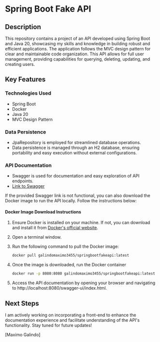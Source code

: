 # Spring Boot Fake API

## Description

This repository contains a project of an API developed using Spring Boot and Java 20, showcasing my skills and knowledge in building robust and efficient applications. The application follows the MVC design pattern for clear and maintainable code organization. This API allows for full user management, providing capabilities for querying, deleting, updating, and creating users.

## Key Features

### Technologies Used
- Spring Boot
- Docker
- Java 20
- MVC Design Pattern

### Data Persistence
- JpaRepository is employed for streamlined database operations.
- Data persistence is managed through an H2 database, ensuring portability and easy execution without external configurations.

### API Documentation
- Swagger is used for documentation and easy exploration of API endpoints.
- [Link to Swagger](https://springbootfakeapi.onrender.com/swagger-ui/index.html)

If the provided Swagger link is not functional, you can also download the Docker image to run the API locally. Follow the instructions below:

#### Docker Image Download Instructions
1. Ensure Docker is installed on your machine. If not, you can download and install it from [Docker's official website](https://www.docker.com/get-started).

2. Open a terminal window.

3. Run the following command to pull the Docker image:
   ```bash
   docker pull galindomaximo3455/springbootfakeapi:latest
4. Once the image is downloaded, run the Docker container
   ```bash
   docker run -p 8080:8080 galindomaximo3455/springbootfakeapi:latest
5. Access the API documentation by opening your browser and navigating to http://localhost:8080/swagger-ui/index.html.
   
## Next Steps

I am actively working on incorporating a front-end to enhance the documentation experience and facilitate understanding of the API's functionality. Stay tuned for future updates!

[Maximo Galindo]

